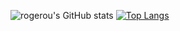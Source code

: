 ![rogerou's GitHub stats](https://github-readme-stats.vercel.app/api?username=anuraghazra)
[![Top Langs](https://github-readme-stats.vercel.app/api/top-langs/?username=rogerou)](https://github.com/rogerou/github-readme-stats)

<!--
**rogerou/rogerou** is a ✨ _special_ ✨ repository because its `README.md` (this file) appears on your GitHub profile.

Here are some ideas to get you started:

- 🔭 I’m currently working on ...
- 🌱 I’m currently learning ...
- 👯 I’m looking to collaborate on ...
- 🤔 I’m looking for help with ...
- 💬 Ask me about ...
- 📫 How to reach me: ...
- 😄 Pronouns: ...
- ⚡ Fun fact: ...
-->
